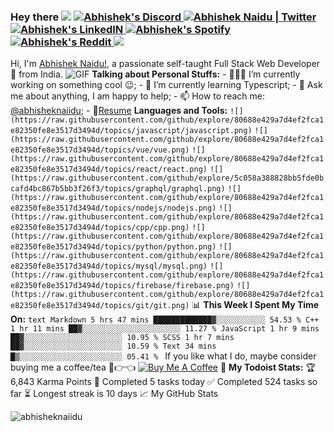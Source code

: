  ### Hey there ![](https://media.giphy.com/media/hvRJCLFzcasrR4ia7z/giphy.gif) [ ![Abhishek's Discord](https://raw.githubusercontent.com/peterthehan/peterthehan/master/assets/discord.svg) ](https://discord.gg/XTW52Kt) [ ![Abhishek Naidu | Twitter](https://raw.githubusercontent.com/peterthehan/peterthehan/master/assets/twitter.svg) ](https://twitter.com/abhisheknaiidu) [ ![Abhishek's LinkedIN](https://raw.githubusercontent.com/peterthehan/peterthehan/master/assets/linkedin.svg) ](https://www.linkedin.com/in/abhisheknaiidu/) [ ![Abhishek's Spotify](https://raw.githubusercontent.com/peterthehan/peterthehan/master/assets/spotify.svg) ](https://open.spotify.com/user/e90fe4zsndbm6xoe2t7t8kogf?si=WaLKpwvWTle0btle2qPb6g) [ ![Abhishek's Reddit](https://raw.githubusercontent.com/peterthehan/peterthehan/master/assets/reddit.svg) ](https://www.reddit.com/user/geekyabhi/) ![](https://visitor-badge.glitch.me/badge?page_id=abhisheknaiidu.abhisheknaiidu)  
Hi, I'm [Abhishek Naidu!](https://blog.abhisheknaidu.tech/), a passionate self-taught Full Stack Web Developer 🚀 from India. ![GIF](https://github.com/abhisheknaiidu/abhisheknaiidu/blob/master/code.gif?raw=true) **Talking about Personal Stuffs:** - 👨🏽‍💻 I’m currently working on something cool :wink:; - 🌱 I’m currently learning Typescript; - 💬 Ask me about anything, I am happy to help; - 📫 How to reach me: [@abhisheknaiidu](https://twitter.com/abhisheknaiidu); - 📝[Resume](https://drive.google.com/file/d/1sZ5DFLoYLKvJmgoyJc6VZs-JYROl7A9o/view) **Languages and Tools:** `![](https://raw.githubusercontent.com/github/explore/80688e429a7d4ef2fca1e82350fe8e3517d3494d/topics/javascript/javascript.png)` `![](https://raw.githubusercontent.com/github/explore/80688e429a7d4ef2fca1e82350fe8e3517d3494d/topics/vue/vue.png)` `![](https://raw.githubusercontent.com/github/explore/80688e429a7d4ef2fca1e82350fe8e3517d3494d/topics/react/react.png)` `![](https://raw.githubusercontent.com/github/explore/5c058a388828bb5fde0bcafd4bc867b5bb3f26f3/topics/graphql/graphql.png)` `![](https://raw.githubusercontent.com/github/explore/80688e429a7d4ef2fca1e82350fe8e3517d3494d/topics/nodejs/nodejs.png)` `![](https://raw.githubusercontent.com/github/explore/80688e429a7d4ef2fca1e82350fe8e3517d3494d/topics/cpp/cpp.png)` `![](https://raw.githubusercontent.com/github/explore/80688e429a7d4ef2fca1e82350fe8e3517d3494d/topics/python/python.png)` `![](https://raw.githubusercontent.com/github/explore/80688e429a7d4ef2fca1e82350fe8e3517d3494d/topics/mysql/mysql.png)` `![](https://raw.githubusercontent.com/github/explore/80688e429a7d4ef2fca1e82350fe8e3517d3494d/topics/firebase/firebase.png)` `![](https://raw.githubusercontent.com/github/explore/80688e429a7d4ef2fca1e82350fe8e3517d3494d/topics/git/git.png)` 📊 **This Week I Spent My Time On:**  ```text Markdown 5 hrs 47 mins █████████████▓░░░░░░░░░░░ 54.53 % C++ 1 hr 11 mins ██▓░░░░░░░░░░░░░░░░░░░░░░ 11.27 % JavaScript 1 hr 9 mins ██▓░░░░░░░░░░░░░░░░░░░░░░ 10.95 % SCSS 1 hr 7 mins ██▓░░░░░░░░░░░░░░░░░░░░░░ 10.59 % Text 34 mins █▒░░░░░░░░░░░░░░░░░░░░░░░ 05.41 % ```  If you like what I do, maybe consider buying me a coffee/tea 🥺👉👈 [![Buy Me A Coffee](https://cdn.buymeacoffee.com/buttons/v2/default-red.png)](https://www.buymeacoffee.com/abhisheknaiidu) 🚧 **My Todoist Stats:**  🏆 6,843 Karma Points 🌸 Completed 5 tasks today ✅ Completed 524 tasks so far ⏳ Longest streak is 10 days  📈 My GitHub Stats

![abhisheknaiidu](https://github-readme-stats.vercel.app/api?username=abhisheknaiidu&show_icons=true&theme=gotham) 